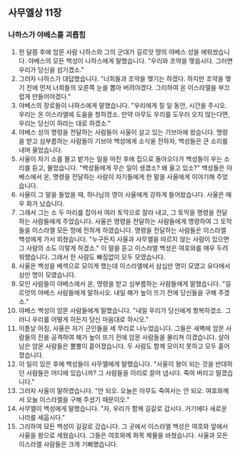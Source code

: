 ## 사무엘상 11장

### 나하스가 야베스를 괴롭힘
1. 한 달쯤 후에 암몬 사람 나하스와 그의 군대가 길르앗 땅의 야베스 성을 에워쌌습니다. 야베스의 모든 백성이 나하스에게 말했습니다. "우리와 조약을 맺읍시다. 그러면 우리가 당신을 섬기겠소."
2. 그러자 나하스가 대답했습니다. "너희들과 조약을 맺기는 하겠다. 하지만 조약을 맺기 전에 먼저 너희들의 오른쪽 눈을 뽑아 버려야겠다. 그리하여 온 이스라엘을 부끄럽게 만들어야겠다."
3. 야베스의 장로들이 나하스에게 말했습니다. "우리에게 칠 일 동안, 시간을 주시오. 우리는 온 이스라엘에 도움을 청하겠소. 만약 아무도 우리를 도우러 오지 않는다면, 우리는 당신이 하라는 대로 하겠소."
4. 야베스 성의 명령을 전달하는 사람들이 사울이 살고 있는 기브아에 왔습니다. 명령을 받고 심부름하는 사람들이 기브아 백성에게 소식을 전하자, 백성들은 큰 소리를 내며 울었습니다.
5. 사울이 자기 소를 몰고 밭가는 일을 마친 후에 집으로 돌아오다가 백성들이 우는 소리를 듣고, 물었습니다. "백성들에게 무슨 일이 생겼소? 왜 울고 있소?" 백성들은 야베스에서 온, 명령을 전달하는 사람이 자기들에게 한 말을 사울에게 이야기해 주었습니다.
6. 사울이 그 말을 들었을 때, 하나님의 영이 사울에게 강하게 들어왔습니다. 사울은 매우 화가 났습니다.
7. 그래서 그는 소 두 마리를 잡아서 여러 토막으로 잘라 내고, 그 토막을 명령을 전달하는 사람들에게 주었습니다. 사울은 명령을 전달하는 사람들에게 명령하여 그 토막들을 이스라엘 모든 땅에 전하게 하였습니다. 명령을 전달하는 사람들은 이스라엘 백성에게 가서 외쳤습니다. "누구든지 사울과 사무엘을 따르지 않는 사람이 있으면 그 사람의 소도 이렇게 하겠소." 이 말을 듣고 이스라엘 백성은 여호와를 매우 두려워했습니다. 그래서 한 사람도 빠짐없이 모두 모였습니다.
8. 사울은 백성을 베섹으로 모이게 했는데 이스라엘에서 삼십만 명이 모였고 유다에서 삼만 명이 모였습니다.
9. 모인 사람들이 야베스에서 온, 명령을 받고 심부름하는 사람들에게 말했습니다. "길르앗의 야베스 사람들에게 말하시오. 내일 해가 높이 뜨기 전에 당신들을 구해 주겠소."
10. 야베스 백성이 암몬 사람들에게 말했습니다. "내일 우리가 당신에게 항복하겠소. 그러니 우리를 어떻게 하든지 당신 마음대로 하시오."
11. 이튿날 아침, 사울은 자기 군인들을 세 무리로 나누었습니다. 그들은 새벽에 암몬 사람들의 진을 공격하여 해가 높이 뜨기 전에 암몬 사람들을 물리쳐 이겼습니다. 살아 남은 암몬 사람들은 뿔뿔이 흩어졌습니다. 두 사람도 함께 모이지 못하고 모두 흩어졌습니다.
12. 이 일이 있은 후에 백성들이 사무엘에게 말했습니다. "사울이 왕이 되는 것을 반대하던 사람들은 어디에 있습니까? 그 사람들을 이리로 끌어 냅시다. 죽여 버리고 말겠습니다."
13. 그러자 사울이 말하였습니다. "안 되오. 오늘은 아무도 죽여서는 안 되오. 여호와께서 오늘 이스라엘을 구해 주셨기 때문이오."
14. 사무엘이 백성에게 말했습니다. "자, 우리가 함께 길갈로 갑시다. 거기에다 새로운 나라를 세웁시다."
15. 그리하여 모든 백성이 길갈로 갔습니다. 그 곳에서 이스라엘 백성은 여호와 앞에서 사울을 왕으로 세웠습니다. 그들은 여호와께 화목 제물을 바쳤습니다. 사울과 모든 이스라엘 사람들은 크게 기뻐했습니다.